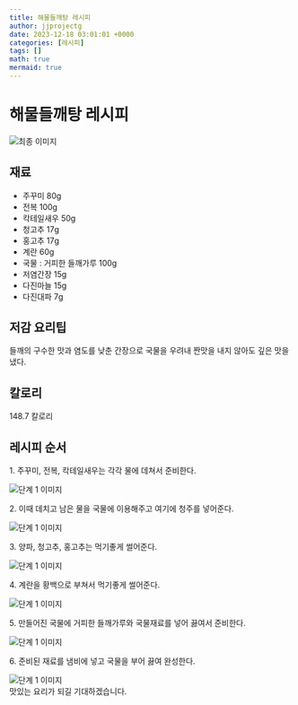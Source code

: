 ```yaml
---
title: 해물들깨탕 레시피
author: jjprojectg
date: 2023-12-18 03:01:01 +0000
categories: [레시피]
tags: []
math: true
mermaid: true
---
```

<meta name="og:type" content="website"/>
<meta charset="UTF-8"/>
<div class="header">
  <h1>해물들깨탕 레시피</h1>
</div>

<div class="container my-4">
  <div class="row">
    <div class="col-12 col-md-6">
      <div class="recipe-image">
        <img src="http://www.foodsafetykorea.go.kr/uploadimg/cook/10_00423_2.png" class="step-image" alt="최종 이미지"/>
      </div>
    </div>
    <div class="col-12 col-md-6">
      <div class="ingredients">
        <h2>재료</h2>
        <ul class="card">
          <li> 주꾸미 80g </li>
          <li>  전복 100g </li>
          <li>  칵테일새우 50g </li>
          <li> 청고추 17g </li>
          <li>  홍고추 17g </li>
          <li>  계란 60g </li>
          <li> 국물 : 거피한 들깨가루 100g </li>
          <li>  저염간장 15g </li>
          <li>  다진마늘 15g </li>
          <li>  다진대파 7g </li>
</ul>
      </div>
    </div>
    <div class="col-12 col-md-6">
      <div class="ingredients">
        <h2>저감 요리팁</h2>
        <div class="card"> 
          <p>
            들깨의 구수한 맛과 염도를 낮춘 간장으로 국물을 우려내 짠맛을 내지 않아도 깊은 맛을 냈다.
          </p>
        </div>
      </div>
      <div class="ingredients">
        <h2>칼로리</h2>
        <div class="card"> 
          <p>
            148.7 칼로리
          </p>
        </div>
      </div>
    </div>
  </div>

  <h2 class="my-4">레시피 순서</h2>
  <div class="card recipe-card">
    <div class="card-body recipe-step">
      <p class="card-text step-description">1. 주꾸미, 전복, 칵테일새우는 각각 물에 데쳐서
준비한다.</p>
      <img src="http://www.foodsafetykorea.go.kr/uploadimg/cook/20_00423_01.png" alt="단계 1 이미지" class="step-image"/>
    </div>
  </div>
  <div class="card recipe-card">
    <div class="card-body recipe-step">
      <p class="card-text step-description">2. 이때 데치고 남은 물을 국물에 이용해주고
여기에 청주를 넣어준다.</p>
      <img src="http://www.foodsafetykorea.go.kr/uploadimg/cook/20_00423_02.png" alt="단계 1 이미지" class="step-image"/>
    </div>
  </div>
  <div class="card recipe-card">
    <div class="card-body recipe-step">
      <p class="card-text step-description">3. 양파, 청고추, 홍고추는 먹기좋게 썰어준다.</p>
      <img src="http://www.foodsafetykorea.go.kr/uploadimg/cook/20_00423_03.png" alt="단계 1 이미지" class="step-image"/>
    </div>
  </div>
  <div class="card recipe-card">
    <div class="card-body recipe-step">
      <p class="card-text step-description">4. 계란을 황백으로 부쳐서 먹기좋게 썰어준다.</p>
      <img src="http://www.foodsafetykorea.go.kr/uploadimg/cook/20_00423_04.png" alt="단계 1 이미지" class="step-image"/>
    </div>
  </div>
  <div class="card recipe-card">
    <div class="card-body recipe-step">
      <p class="card-text step-description">5. 만들어진 국물에 거피한 들깨가루와 국물재료를
넣어 끓여서 준비한다.</p>
      <img src="http://www.foodsafetykorea.go.kr/uploadimg/cook/20_00423_05.png" alt="단계 1 이미지" class="step-image"/>
    </div>
  </div>
  <div class="card recipe-card">
    <div class="card-body recipe-step">
      <p class="card-text step-description">6. 준비된 재료를 냄비에 넣고 국물을 부어 끓여
완성한다.</p>
      <img src="http://www.foodsafetykorea.go.kr/uploadimg/cook/20_00423_06.png" alt="단계 1 이미지" class="step-image"/>
    </div>
  </div>

</div>
맛있는 요리가 되길 기대하겠습니다.
